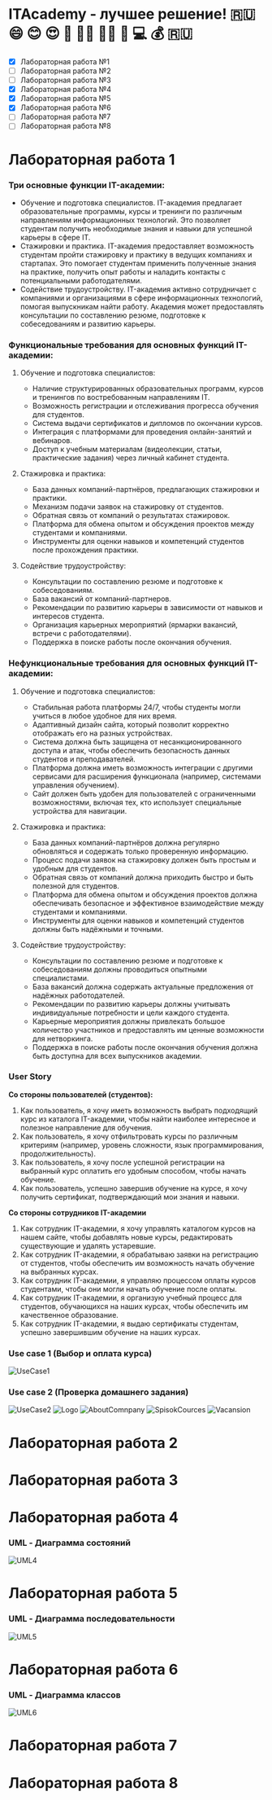 # ITAcademy - лучшее решение! &#127479;&#127482; :smile: :blush: &#128525; &#129305; &#128104;&#8205;&#127891; &#128105;&#8205;&#127891; &#128005; &#128187; &#128176; &#127479;&#127482;
- [x] Лабораторная работа №1
- [ ] Лабораторная работа №2
- [ ] Лабораторная работа №3
- [x] Лабораторная работа №4
- [x] Лабораторная работа №5
- [x] Лабораторная работа №6
- [ ] Лабораторная работа №7
- [ ] Лабораторная работа №8

# Лабораторная работа 1
### Три основные функции IT-академии:
* Обучение и подготовка специалистов. IT-академия предлагает образовательные программы, курсы и тренинги по различным направлениям информационных технологий. Это позволяет студентам получить необходимые знания и навыки для успешной карьеры в сфере IT.
* Стажировки и практика. IT-академия предоставляет возможность студентам пройти стажировку и практику в ведущих компаниях и стартапах. Это помогает студентам применить полученные знания на практике, получить опыт работы и наладить контакты с потенциальными работодателями.
* Содействие трудоустройству. IT-академия активно сотрудничает с компаниями и организациями в сфере информационных технологий, помогая выпускникам найти работу. Академия может предоставлять консультации по составлению резюме, подготовке к собеседованиям и развитию карьеры.

### Функциональные требования для основных функций IT-академии:
1. Обучение и подготовка специалистов:
	- Наличие структурированных образовательных программ, курсов и тренингов по востребованным направлениям IT.
	- Возможность регистрации и отслеживания прогресса обучения для студентов.
	- Система выдачи сертификатов и дипломов по окончании курсов.
	- Интеграция с платформами для проведения онлайн-занятий и вебинаров.
	- Доступ к учебным материалам (видеолекции, статьи, практические задания) через личный кабинет студента.

2. Стажировка и практика:
	- База данных компаний-партнёров, предлагающих стажировки и практики.
	- Механизм подачи заявок на стажировку от студентов.
	- Обратная связь от компаний о результатах стажировок.
	- Платформа для обмена опытом и обсуждения проектов между студентами и компаниями.
	- Инструменты для оценки навыков и компетенций студентов после прохождения практики.

3. Содействие трудоустройству:
	- Консультации по составлению резюме и подготовке к собеседованиям.
	- База вакансий от компаний-партнеров.
	- Рекомендации по развитию карьеры в зависимости от навыков и интересов студента.
	- Организация карьерных мероприятий (ярмарки вакансий, встречи с работодателями).
	- Поддержка в поиске работы после окончания обучения.

### Нефункциональные требования для основных функций IT-академии:
1. Обучение и подготовка специалистов:
	- Стабильная работа платформы 24/7, чтобы студенты могли учиться в любое удобное для них время.
	- Адаптивный дизайн сайта, который позволит корректно отображать его на разных устройствах.
	- Система должна быть защищена от несанкционированного доступа и атак, чтобы обеспечить безопасность данных студентов и преподавателей.
	- Платформа должна иметь возможность интеграции с другими сервисами для расширения функционала (например, системами управления обучением).
	- Сайт должен быть удобен для пользователей с ограниченными возможностями, включая тех, кто использует специальные устройства для навигации.

2. Стажировка и практика:
	- База данных компаний-партнёров должна регулярно обновляться и содержать только проверенную информацию.
	- Процесс подачи заявок на стажировку должен быть простым и удобным для студентов.
	- Обратная связь от компаний должна приходить быстро и быть полезной для студентов.
	- Платформа для обмена опытом и обсуждения проектов должна обеспечивать безопасное и эффективное взаимодействие между студентами и компаниями.
	- Инструменты для оценки навыков и компетенций студентов должны быть надёжными и точными.

3. Содействие трудоустройству:
	- Консультации по составлению резюме и подготовке к собеседованиям должны проводиться опытными специалистами.
	- База вакансий должна содержать актуальные предложения от надёжных работодателей.
	- Рекомендации по развитию карьеры должны учитывать индивидуальные потребности и цели каждого студента.
	- Карьерные мероприятия должны привлекать большое количество участников и предоставлять им ценные возможности для нетворкинга.
	- Поддержка в поиске работы после окончания обучения должна быть доступна для всех выпускников академии.

### User Story

**Со стороны пользователей (студентов):**
1) Как пользователь, я хочу иметь возможность выбрать подходящий курс из каталога IT-академии, чтобы найти наиболее интересное и полезное направление для обучения.
2)  Как пользователь, я хочу отфильтровать курсы по различным критериям (например, уровень сложности, язык программирования, продолжительность).
3) Как пользователь, я хочу после успешной регистрации на выбранный курс оплатить его удобным способом, чтобы начать обучение.
4) Как пользователь, успешно завершив обучение на курсе, я хочу получить сертификат, подтверждающий мои знания и навыки.

**Со стороны сотрудников IT-академии**
1) Как сотрудник IT-академии, я хочу управлять каталогом курсов на нашем сайте, чтобы добавлять новые курсы, редактировать существующие и удалять устаревшие.
2) Как сотрудник IT-академии, я обрабатываю заявки на регистрацию от студентов, чтобы обеспечить им возможность начать обучение на выбранных курсах.
3) Как сотрудник IT-академии, я управляю процессом оплаты курсов студентами, чтобы они могли начать обучение после оплаты.
4) Как сотрудник IT-академии, я организую учебный процесс для студентов, обучающихся на наших курсах, чтобы обеспечить им качественное образование.
5) Как сотрудник IT-академии, я выдаю сертификаты студентам, успешно завершившим обучение на наших курсах.

### Use case 1 (Выбор и оплата курса)
![UseCase1](https://github.com/sokolblyat9/itacademy/raw/main/images/2024-12-26_23-29.png)
### Use case 2 (Проверка домашнего задания)
![UseCase2](https://github.com/sokolblyat9/itacademy/raw/main/images/2024-12-26_23-29_1.png)
![Logo](https://github.com/sokolblyat9/itacademy/raw/main/images/2024-12-26_23-30.png)
![AboutComnpany](https://github.com/sokolblyat9/itacademy/raw/main/images/2024-12-26_23-30_1.png)
![SpisokCources](https://github.com/sokolblyat9/itacademy/raw/main/images/2024-12-26_23-30_2.png)
![Vacansion](https://github.com/sokolblyat9/itacademy/raw/main/images/2024-12-26_23-30_3.png)

# Лабораторная работа 2
# Лабораторная работа 3
# Лабораторная работа 4
### UML - Диаграмма состояний
![UML4](https://github.com/sokolblyat9/itacademy/raw/main/images/photo2.png)
# Лабораторная работа 5
### UML - Диаграмма последовательности
![UML5](https://github.com/sokolblyat9/itacademy/raw/main/images/photo1.jpg)

# Лабораторная работа 6
### UML - Диаграмма классов
![UML6](https://github.com/sokolblyat9/itacademy/raw/main/images/2024-12-26_23-31_1.png)
# Лабораторная работа 7
# Лабораторная работа 8
